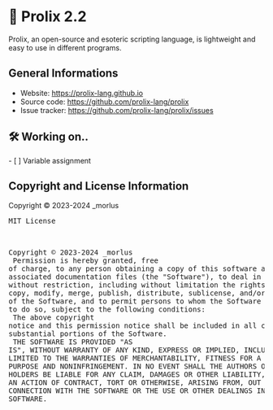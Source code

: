 <h1>🌌 Prolix 2.2</h1>
Prolix, an open-source and esoteric scripting language, is lightweight and easy to use in different programs.

<h2>General Informations</h2>
<ul>
    <li>Website: <a href="https://prolix-lang.github.io">https://prolix-lang.github.io</a></li>
    <li>Source code: <a href="https://github.com/prolix-lang/prolix">https://github.com/prolix-lang/prolix</a></li>
    <li>Issue tracker: <a href="https://github.com/prolix-lang/prolix/issues">https://github.com/prolix-lang/prolix/issues</a></li>
</ul>

<h2>🛠 Working on..</h2>
- [ ] Variable assignment

<h2>Copyright and License Information</h2>
<p>Copyright © 2023-2024 _morlus<br></p>
<pre>
MIT License<br>

Copyright © 2023-2024 _morlus<br>
Permission is hereby granted, free of charge, to any person obtaining a copy
of this software and associated documentation files (the "Software"), to deal
in the Software without restriction, including without limitation the rights
to use, copy, modify, merge, publish, distribute, sublicense, and/or sell
copies of the Software, and to permit persons to whom the Software is
furnished to do so, subject to the following conditions:<br>
The above copyright notice and this permission notice shall be included in all
copies or substantial portions of the Software.<br>
THE SOFTWARE IS PROVIDED "AS IS", WITHOUT WARRANTY OF ANY KIND, EXPRESS OR
IMPLIED, INCLUDING BUT NOT LIMITED TO THE WARRANTIES OF MERCHANTABILITY,
FITNESS FOR A PARTICULAR PURPOSE AND NONINFRINGEMENT. IN NO EVENT SHALL THE
AUTHORS OR COPYRIGHT HOLDERS BE LIABLE FOR ANY CLAIM, DAMAGES OR OTHER
LIABILITY, WHETHER IN AN ACTION OF CONTRACT, TORT OR OTHERWISE, ARISING FROM,
OUT OF OR IN CONNECTION WITH THE SOFTWARE OR THE USE OR OTHER DEALINGS IN THE
SOFTWARE.
</pre>
